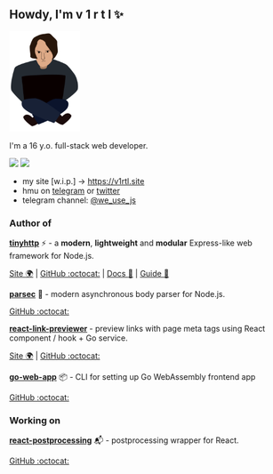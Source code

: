 ## Howdy, I'm v 1 r t l ✨

<img height="180px" src="https://raw.githubusercontent.com/talentlessguy/talentlessguy/c7754cf7ce976b13e5f7d58ba035396c0026ba76/v1rtl.svg" />

I'm a 16 y.o. full-stack web developer.

[![](https://img.shields.io/badge/website-v1rtl.site-blue?style=flat-square)](https://v1rtl.site) ![](https://img.shields.io/badge/languages-ts,js,go-black?style=flat-square)

- my site [w.i.p.] -> https://v1rtl.site
- hmu on [telegram](https://t.me/talentless_guy) or [twitter](https://twitter.com/v1rtl)
- telegram channel: [@we_use_js](https://t.me/we_use_js)

### Author of

**[tinyhttp](https://tinyhttp.v1rtl.site)** :zap: - a **modern**, **lightweight** and **modular** Express-like web framework for Node.js.

[Site :earth_africa:](https://tinyhttp.v1rtl.site) | [GitHub :octocat:](https://github.com/talentlessguy/tinyhttp) | [Docs :scroll:](https://tinyhttp.v1rtl.site/docs) | [Guide :triangular_flag_on_post:](https://tinyhttp.v1rtl.site/learn)

**[parsec](https://github.com/talentlessguy/parsec)** :milky_way: - modern asynchronous body parser for Node.js.

[GitHub :octocat:](https://github.com/talentlessguy/parsec)

**[react-link-previewer](https://react-link-previewer.now.sh/)** - preview links with page meta tags using React component / hook + Go service.

[Site :earth_africa:](https://react-link-previewer.now.sh) | [GitHub :octocat:](https://github.com/relay-chat/react-link-previewer)

**[go-web-app](https://github.com/talentlessguy/go-web-app)** 📦 - CLI for setting up Go WebAssembly frontend app

[GitHub :octocat:](https://github.com/talentlessguy/go-web-app)

### Working on

**[react-postprocessing](https://github.com/react-spring/react-postprocessing)** 📬 - postprocessing wrapper for React.

[GitHub :octocat:](https://github.com/react-spring/react-postprocessing)
